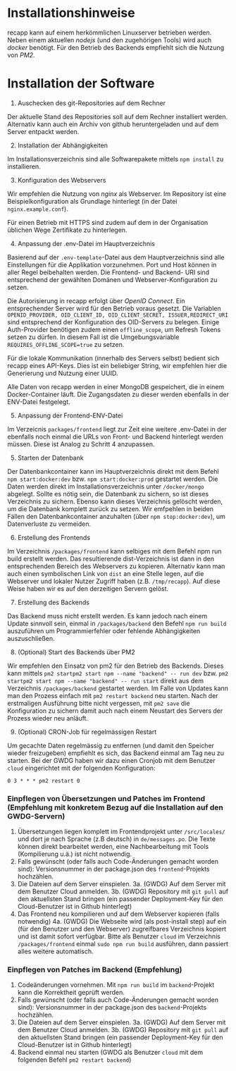 # Installationshinweise

recapp kann auf einem herkömmlichen Linuxserver betrieben werden. Neben einem aktuellen _nodejs_ (und den zugehörigen Tools) wird auch _docker_ benötigt. Für den Betrieb des Backends empfiehlt sich die Nutzung von _PM2_.

# Installation der Software

1. Auschecken des git-Repositories auf dem Rechner

Der aktuelle Stand des Repositories soll auf dem Rechner installiert werden. Alternativ kann auch ein Archiv von github heruntergeladen und auf dem Server entpackt werden.

2. Installation der Abhängigkeiten

Im Installationsverzeichnis sind alle Softwarepakete mittels `npm install` zu installieren.

3. Konfiguration des Webservers

Wir empfehlen die Nutzung von _nginx_ als Webserver. Im Repository ist eine Beispielkonfiguration als Grundlage hinterlegt (in der Datei `nginx.example.conf`).

Für einen Betrieb mit HTTPS sind zudem auf dem in der Organisation üblichen Wege Zertifikate zu hinterlegen.

4. Anpassung der .env-Datei im Hauptverzeichnis

Basierend auf der `.env-template`-Datei aus dem Hauptverzeichnis sind alle Einstellungen für die Applikation vorzunehmen. Port und Host können in aller Regel beibehalten werden. Die Frontend- und Backend- URI sind entsprechend der gewählten Domänen und Webserver-Konfiguration zu setzen.

Die Autorisierung in recapp erfolgt über _OpenID Connect_. Ein entsprechender Server wird für den Betrieb voraus gesetzt. Die Variablen `OPENID_PROVIDER, OID_CLIENT_ID, OID_CLIENT_SECRET, ISSUER,REDIRECT_URI` sind entsprechend der Konfiguration des OID-Servers zu belegen. Einige Auth-Provider benötigen zudem einen `offline_scope`, um Refresh Tokens setzen zu dürfen. In diesem Fall ist die Umgebungsvariable `REQUIRES_OFFLINE_SCOPE=true` zu setzen.

Für die lokale Kommunikation (innerhalb des Servers selbst) bedient sich recapp eines API-Keys. Dies ist ein beliebiger String, wir empfehlen hier die Generierung und Nutzung einer UUID.

Alle Daten von recapp werden in einer MongoDB gespeichert, die in einem Docker-Container läuft. Die Zugangsdaten zu dieser werden ebenfalls in der ENV-Datei festgelegt.

5. Anpassung der Frontend-ENV-Datei

Im Verzeicnis `packages/frontend` liegt zur Zeit eine weitere .env-Datei in der ebenfalls noch einmal die URLs von Front- und Backend hinterlegt werden müssen. Diese ist Analog zu Schritt 4 anzupassen.

5. Starten der Datenbank

Der Datenbankcontainer kann im Hauptverzeichnis direkt mit dem Befehl `npm start:docker:dev` bzw. `npm start:docker:prod` gestartet werden. Die Daten werden direkt im Installationsverzeichnis unter `/docker/mongo` abgelegt. Sollte es nötig sein, die Datenbank zu sichern, so ist dieses Verzeichnis zu sichern. Ebenso kann dieses Verzeichnis gelöscht werden, um die Datenbank komplett zurück zu setzen. Wir emfpehlen in beiden Fällen den Datenbankcontainer anzuhalten (über `npm stop:docker:dev`), um Datenverluste zu vermeiden.

6. Erstellung des Frontends

Im Verzeichnis `/packages/frontend` kann selbiges mit dem Befehl npm run build erstellt werden. Das resultierende dist-Verzeichnis ist dann in den entsprechenden Bereich des Webservers zu kopieren. Alternativ kann man auch einen symbolischen Link von `dist` an eine Stelle legen, auf die Webserver und lokaler Nutzer Zugriff haben (z.B. `/tmp/recapp`). Auf diese Weise haben wir es auf den derzeitigen Servern gelöst.

7. Erstellung des Backends

Das Backend muss nicht erstellt werden. Es kann jedoch nach einem Update sinnvoll sein, einmal in `/packages/backend` den Befehl `npm run build` auszuführen um Programmierfehler oder fehlende Abhängigkeiten auszuschließen.

8. (Optional) Start des Backends über PM2

Wir empfehlen den Einsatz von pm2 für den Betrieb des Backends. Dieses kann mittels `pm2 startpm2 start npm --name "backend" -- run dev` bzw. `pm2 startpm2 start npm --name "backend" -- run start` direkt aus dem Verzeichnis `/packages/backend` gestartet werden. Im Falle von Updates kann man den Prozess einfach mit `pm2 restart backend` neu starten. Nach der erstmaligen Ausführung bitte nicht vergessen, mit `pm2 save` die Konfiguration zu sichern damit auch nach einem Neustart des Servers der Prozess wieder neu anläuft.

9. (Optional) CRON-Job für regelmässigen Restart

Um gecachte Daten regelmässig zu entfernen (und damit den Speicher wieder freizugeben) empfiehlt es sich, das Backend einmal am Tag neu zu starten. Bei der GWDG haben wir dazu einen Cronjob mit dem Benutzer `cloud` eingerichtet mit der folgenden Konfiguration:

`0 3 * * * pm2 restart 0`

### Einpflegen von Übersetzungen und Patches im Frontend (Empfehlung mit konkretem Bezug auf die Installation auf den GWDG-Servern)

1. Übersetzungen liegen komplett im Frontendprojekt unter `/src/locales/` und dort je nach Sprache (z.B deutsch) in `de/messages.po`. Die Texte können direkt bearbeitet werden, eine Nachbearbeitung mit Tools (Kompilierung u.ä.) ist nicht notwendig.
2. Falls gewünscht (oder falls auch Code-Änderungen gemacht worden sind): Versionsnummer in der package.json des `frontend`-Projekts hochzählen.
3. Die Dateien auf dem Server einspielen.
   3a. (GWDG) Auf dem Server mit dem Benutzer Cloud anmelden.
   3b. (GWDG) Repository mit `git pull` auf den aktuellsten Stand bringen (ein passender Deployment-Key für den Cloud-Benutzer ist in Github hinterlegt)
4. Das Frontend neu kompilieren und auf dem Webserver kopieren (falls notwendig)
   4a. (GWDG) Die Webseite wird (als post-install step) auf ein (für den Benutzer und den Webserver) zugreifbares Verzeichnis kopiert und ist damit sofort verfügbar. Bitte als Benutzer `cloud` im Verzeichnis `/packages/frontend` einmal `sudo npm run build` ausführen, dann passiert alles weitere automatisch.

### Einpflegen von Patches im Backend (Empfehlung)

1. Codeänderungen vornehmen. Mit `npm run build` im `backend`-Projekt kann die Korrektheit geprüft werden.
2. Falls gewünscht (oder falls auch Code-Änderungen gemacht worden sind): Versionsnummer in der package.json des `backend`-Projekts hochzählen.
3. Die Dateien auf dem Server einspielen.
   3a. (GWDG) Auf dem Server mit dem Benutzer Cloud anmelden.
   3b. (GWDG) Repository mit `git pull` auf den aktuellsten Stand bringen (ein passender Deployment-Key für den Cloud-Benutzer ist in Github hinterlegt)
4. Backend einmal neu starten (GWDG als Benutzer `cloud` mit dem folgenden Befehl `pm2 restart backend`)
